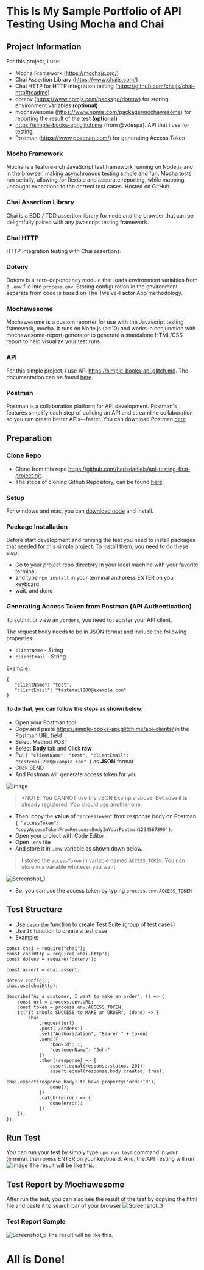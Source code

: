 # This Is My Sample Portfolio of API Testing Using Mocha and Chai

## Project Information
For this project, i use: 
- Mocha Framework (https://mochajs.org/)
- Chai Assertion Library (https://www.chaijs.com/)
- Chai HTTP for HTTP integration testing (https://github.com/chaijs/chai-http#readme)
- dotenv (https://www.npmjs.com/package/dotenv) for storing environment variables **(optional)**
- mochawesome (https://www.npmjs.com/package/mochawesome) for reporting the result of the test **(optional)**
- https://simple-books-api.glitch.me (from @vdespa). API that i use for testing.
- Postman (https://www.postman.com/) for generating Access Token

### Mocha Framework
Mocha is a feature-rich JavaScript test framework running on Node.js and in the browser, making asynchronous testing simple and fun. 
Mocha tests run serially, allowing for flexible and accurate reporting, while mapping uncaught exceptions to the correct test cases. Hosted on GitHub.

### Chai Assertion Library
Chai is a BDD / TDD assertion library for node and the browser that can be delightfully paired with any javascript testing framework.

### Chai HTTP
HTTP integration testing with Chai assertions.

### Dotenv
Dotenv is a zero-dependency module that loads environment variables from a `.env` file into `process.env`.
Storing configuration in the environment separate from code is based on The Twelve-Factor App methodology.

### Mochawesome
Mochawesome is a custom reporter for use with the Javascript testing framework, mocha. 
It runs on Node.js (>=10) and works in conjunction with mochawesome-report-generator to generate a standalone HTML/CSS report to help visualize your test runs.

### API
For this simple project, i use API https://simple-books-api.glitch.me. 
The documentation can be found [here](https://github.com/vdespa/introduction-to-postman-course/blob/main/simple-books-api.md).

### Postman
Postman is a collaboration platform for API development. 
Postman's features simplify each step of building an API and streamline collaboration so you can create better APIs—faster.
You can download Postman [here](https://www.postman.com/downloads/)

## Preparation

### Clone Repo
- Clone from this repo https://github.com/harisdaniels/api-testing-first-project.git.
- The steps of cloning Github Repository, can be found [here](https://docs.github.com/en/github/creating-cloning-and-archiving-repositories/cloning-a-repository-from-github/cloning-a-repository).

### Setup
For windows and mac, you can [download node](https://nodejs.org/en/) and install.

### Package Installation
Before start development and running the test you need to install packages that needed for this simple project. To install them, you need to do these step:

- Go to your project repo directory in your local machine with your favorite terminal.
- and type `npm install` in your terminal and press ENTER on your keyboard
- wait, and done

### Generating Access Token from Postman (API Authentication)
To submit or view an `/orders`, you need to register your API client.

The request body needs to be in JSON format and include the following properties:
- `clientName` - String
- `clientEmail` - String

Example :
```
{
   "clientName": "test",
   "clientEmail": "testemail200@example.com"
}
```
#### To do that, you can follow the steps as shown below:
- Open your Postman tool
- Copy and paste https://simple-books-api.glitch.me/api-clients/ in the Postman URL field
- Select Method POST
- Select **Body** tab and Click **raw**
- Put `{ "clientName": "test", "clientEmail": "testemail200@example.com" }` as **JSON** format
- Click SEND
- And Postman will generate access token for you

![image](https://drive.google.com/uc?export=view&id=1gkLGXdgc6WzQKpSqb_HzTE9RhUooJQZw)
> *NOTE: You CANNOT use the JSON Example above. Because it is already registered. You should use another one.

- Then, copy the **value** of `"accessToken"` from response body on Postman `{ "accessToken": "copyAccessTokenFromResponseBodyInYourPostman1234567890"}`.
- Open your project with Code Editor
- Open `.env` file
- And store it in `.env` variable as shown down below. 
> I stored the `accessToken` in variable named `ACCESS_TOKEN`. You can store in a variable whatever you want

![Screenshot_1](https://user-images.githubusercontent.com/74105380/126869264-8ca1d043-29da-4006-9325-5b888123d157.jpg)

- So, you can use the access token by typing `process.env.ACCESS_TOKEN`



## Test Structure
- Use `describe` function to create Test Suite (group of test cases)
- Use `It` function to create a test case
- Example:
```
const chai = require("chai");
const chaiHttp = require('chai-http');
const dotenv = require('dotenv');

const assert = chai.assert;

dotenv.config();
chai.use(chaiHttp);

describe("As a customer, I want to make an order", () => {
    const url = process.env.URL;
    const token = process.env.ACCESS_TOKEN; 
    it("It should SUCCESS to MAKE an ORDER", (done) => {
        chai
            .request(url)
            .post('/orders')           
            .set("Authorization", "Bearer " + token)
            .send({
                "bookId": 1,
                "customerName": "John"
            })
            .then((response) => {
                assert.equal(response.status, 201);
                assert.equal(response.body.created, true);
                chai.expect(response.body).to.have.property("orderId");
                done();
            })
            .catch((error) => {
                done(error);
            });    
    });
});
```

## Run Test

You can run your test by simply type `npm run test` command in your terminal, then press ENTER on your keyboard. And, the API Testing will run
![image](https://drive.google.com/uc?export=view&id=1AvWtgQn9JbGL1ycUF9q-TTp4duiijLm6)
The result will be like this.



## Test Report by Mochawesome
After run the test, you can also see the result of the test by copying the html file and paste it to search bar of your browser
![Screenshot_3](https://user-images.githubusercontent.com/74105380/126753467-962baa95-f743-43ff-bf88-56b5adbcdfd3.jpg)


### Test Report Sample
![Screenshot_5](https://user-images.githubusercontent.com/74105380/126753428-ebe4b120-c669-48af-822a-154c77fc229b.jpg)
The result will be like this.


# All is Done!
